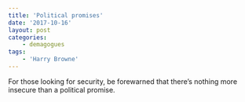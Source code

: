 ```yaml
---
title: 'Political promises'
date: '2017-10-16'
layout: post
categories:
    - demagogues
tags:
    - 'Harry Browne'
---
```


For those looking for security, be forewarned that there’s nothing more insecure than a political promise.